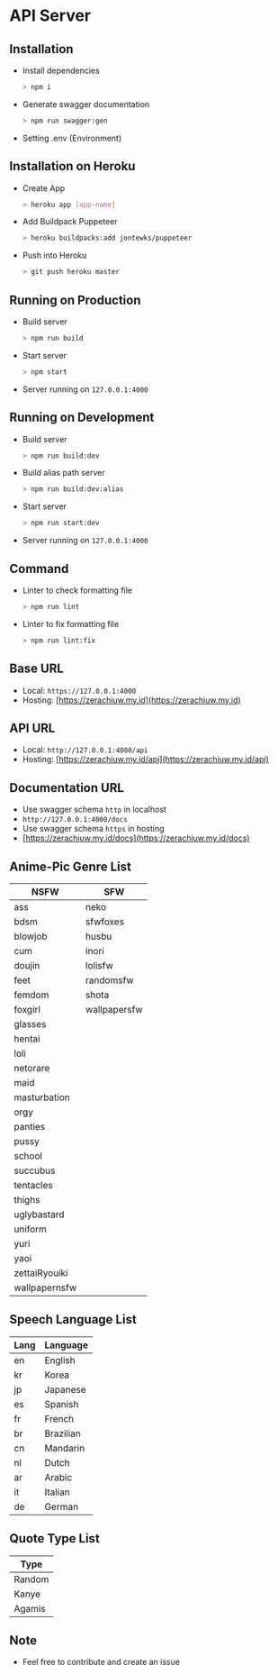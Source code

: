 # API Server

## Installation

- Install dependencies

  ```bash
  > npm i
  ```

- Generate swagger documentation

  ```bash
  > npm run swagger:gen
  ```

- Setting .env (Environment)

## Installation on Heroku

- Create App

  ```bash
  > heroku app [app-name]
  ```

- Add Buildpack Puppeteer

  ```bash
  > heroku buildpacks:add jontewks/puppeteer
  ```

- Push into Heroku

  ```bash
  > git push heroku master
  ```

## Running on Production

- Build server

  ```bash
  > npm run build
  ```

- Start server

  ```bash
  > npm start
  ```

- Server running on `127.0.0.1:4000`

## Running on Development

- Build server

  ```bash
  > npm run build:dev
  ```

- Build alias path server

  ```bash
  > npm run build:dev:alias
  ```

- Start server

  ```bash
  > npm run start:dev
  ```

- Server running on `127.0.0.1:4000`

## Command

- Linter to check formatting file

  ```bash
  > npm run lint
  ```

- Linter to fix formatting file

  ```bash
  > npm run lint:fix
  ```

## Base URL

- Local: `https://127.0.0.1:4000`
- Hosting: [https://zerachiuw.my.id](https://zerachiuw.my.id)

## API URL

- Local: `http://127.0.0.1:4000/api`
- Hosting: [https://zerachiuw.my.id/api](https://zerachiuw.my.id/api)

## Documentation URL

- Use swagger schema `http` in localhost
- `http://127.0.0.1:4000/docs`
- Use swagger schema `https` in hosting
- [https://zerachiuw.my.id/docs](https://zerachiuw.my.id/docs)

## Anime-Pic Genre List

| NSFW          | SFW          |
| ------------- | ------------ |
| ass           | neko         |
| bdsm          | sfwfoxes     |
| blowjob       | husbu        |
| cum           | inori        |
| doujin        | lolisfw      |
| feet          | randomsfw    |
| femdom        | shota        |
| foxgirl       | wallpapersfw |
| glasses       |
| hentai        |
| loli          |
| netorare      |
| maid          |
| masturbation  |
| orgy          |
| panties       |
| pussy         |
| school        |
| succubus      |
| tentacles     |
| thighs        |
| uglybastard   |
| uniform       |
| yuri          |
| yaoi          |
| zettaiRyouiki |
| wallpapernsfw |

## Speech Language List

| Lang | Language  |
| ---- | --------- |
| en   | English   |
| kr   | Korea     |
| jp   | Japanese  |
| es   | Spanish   |
| fr   | French    |
| br   | Brazilian |
| cn   | Mandarin  |
| nl   | Dutch     |
| ar   | Arabic    |
| it   | Italian   |
| de   | German    |

## Quote Type List

| Type   |
| ------ |
| Random |
| Kanye  |
| Agamis |

## Note

- Feel free to contribute and create an issue
